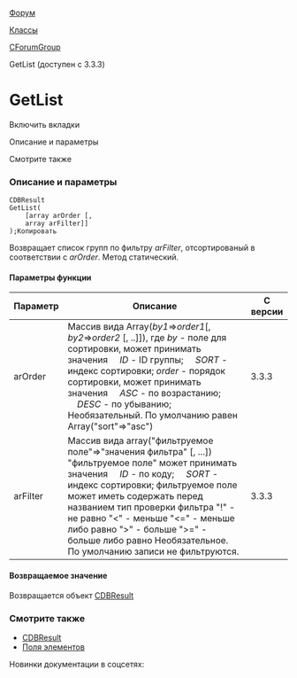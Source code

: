 [Форум](/api_help/forum/index.php)

[Классы](/api_help/forum/developer/index.php)

[CForumGroup](/api_help/forum/developer/cforumgroup/index.php)

GetList (доступен с 3.3.3)

GetList
=======

Включить вкладки

Описание и параметры

Смотрите также

### Описание и параметры

```
CDBResult
GetList(
	[array arOrder [,
	array arFilter]]
);Копировать
```

Возвращает список групп по фильтру *arFilter*, отсортированый в соответствии с *arOrder*. Метод статический.

#### Параметры функции

| Параметр | Описание | C версии |
| --- | --- | --- |
| arOrder | Массив вида Array(*by1*=>*order1*[, *by2*=>*order2* [, ..]]), где    *by* - поле для сортировки, может принимать значения      *ID* - ID группы;      *SORT* - индекс сортировки;   *order* - порядок сортировки, может принимать значения      *ASC* - по возрастанию;      *DESC* - по убыванию;   Необязательный. По умолчанию равен Array("sort"=>"asc") | 3.3.3 |
| arFilter | Массив вида array("фильтруемое поле"=>"значения фильтра" [, ...])  "фильтруемое поле" может принимать значения      *ID* - по коду;      *SORT* - индекс сортировки;    фильтруемое поле может иметь содержать перед названием тип проверки фильтра  "!" - не равно  "<" - меньше  "<=" - меньше либо равно  ">" - больше  ">=" - больше либо равно    Необязательное. По умолчанию записи не фильтруются. | 3.3.3 |

#### Возвращаемое значение

Возвращается объект [CDBResult](/api_help/main/reference/cdbresult/index.php)

### Смотрите также

* [CDBResult](/api_help/main/reference/cdbresult/index.php)
* [Поля элементов](/api_help/forum/fields.php#cforumgroup)

Новинки документации в соцсетях:
